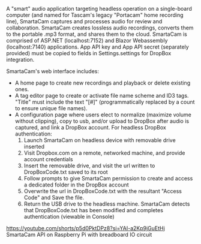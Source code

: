 A "smart" audio application targeting headless operation on a single-board computer (and named for Tascam's legacy "Portacam" home recording line), SmartaCam captures and processes audio for review and collaboration. SmartaCam creates lossless audio recordings, converts them to the portable .mp3 format, and shares them to the cloud. SmartaCam is comprised of ASP.NET (localhost:7152) and Blazor Webassembly (localhost:7140) applications.  App API key and App API secret (separately provided) must be copied to fields in Settings.settings for DropBox integration.<br/>

SmartaCam's web interface includes:
- A home page to create new recordings and playback or delete existing ones.
- A tag editor page to create or activate file name scheme and ID3 tags. "Title" must include the text "[#]" (programmatically  replaced by a count to ensure unique file names). 
- A configuration page where users elect to normalize (maximize volume without clipping), copy to usb, and/or upload to DropBox after audio is captured, and link a DropBox account.
For headless DropBox authentication:
	1. Launch SmartaCam on headless device with removable drive inserted<br/>
	2. Visit Dropbox.com on a remote, networked machine, and provide account credentials<br/>
	3. Insert the removable drive, and visit the url written to DropBoxCode.txt saved to its root<br/>
	4. Follow prompts to give SmartaCam permission to create and access a dedicated folder in the DropBox account<br/>
	5. Overwrite the url in DropBoxCode.txt with the resultant "Access Code" and Save the file.<br/>
	6. Return the USB drive to the headless machine. SmartaCam detects that DropBoxCode.txt has been modified and completes authentication (viewable in Console)<br/>
	
https://youtube.com/shorts/p5d0PktDPz8?si=YAI-a2Kp9jGuEtHj<br/>
SmartaCam API on Raspberry Pi with breadboard IO circuit